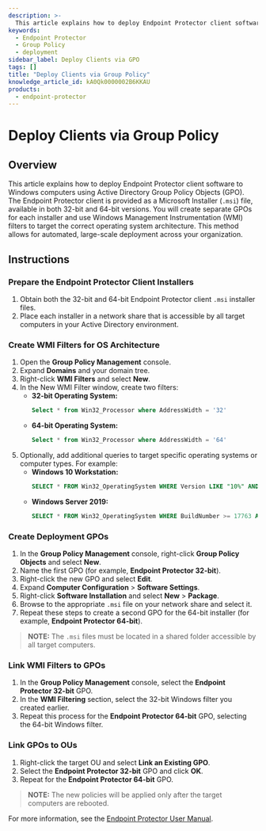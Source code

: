 ```yaml
---
description: >-
  This article explains how to deploy Endpoint Protector client software to Windows computers using Active Directory Group Policy Objects (GPO).
keywords:
  - Endpoint Protector
  - Group Policy
  - deployment
sidebar_label: Deploy Clients via GPO
tags: []
title: "Deploy Clients via Group Policy"
knowledge_article_id: kA0Qk0000002B6KKAU
products:
  - endpoint-protector
---
```


# Deploy Clients via Group Policy

## Overview

This article explains how to deploy Endpoint Protector client software to Windows computers using Active Directory Group Policy Objects (GPO). The Endpoint Protector client is provided as a Microsoft Installer (`.msi`) file, available in both 32-bit and 64-bit versions. You will create separate GPOs for each installer and use Windows Management Instrumentation (WMI) filters to target the correct operating system architecture. This method allows for automated, large-scale deployment across your organization.

## Instructions

### Prepare the Endpoint Protector Client Installers

1. Obtain both the 32-bit and 64-bit Endpoint Protector client `.msi` installer files.
2. Place each installer in a network share that is accessible by all target computers in your Active Directory environment.

### Create WMI Filters for OS Architecture

1. Open the **Group Policy Management** console.
2. Expand **Domains** and your domain tree.
3. Right-click **WMI Filters** and select **New**.
4. In the New WMI Filter window, create two filters:
   - **32-bit Operating System:**
     ```sql
     Select * from Win32_Processor where AddressWidth = '32'
     ```
   - **64-bit Operating System:** 
     ```sql
     Select * from Win32_Processor where AddressWidth = '64'
     ```
5. Optionally, add additional queries to target specific operating systems or computer types. For example:
   - **Windows 10 Workstation:** 
     ```sql
     SELECT * FROM Win32_OperatingSystem WHERE Version LIKE "10%" AND ProductType="1"
     ```
   - **Windows Server 2019:** 
     ```sql
     SELECT * FROM Win32_OperatingSystem WHERE BuildNumber >= 17763 AND (ProductType="3" OR ProductType="2")
     ```

### Create Deployment GPOs

1. In the **Group Policy Management** console, right-click **Group Policy Objects** and select **New**.
2. Name the first GPO (for example, **Endpoint Protector 32-bit**).
3. Right-click the new GPO and select **Edit**.
4. Expand **Computer Configuration** > **Software Settings**.
5. Right-click **Software Installation** and select **New** > **Package**.
6. Browse to the appropriate `.msi` file on your network share and select it.
7. Repeat these steps to create a second GPO for the 64-bit installer (for example, **Endpoint Protector 64-bit**).

> **NOTE:** The `.msi` files must be located in a shared folder accessible by all target computers.

### Link WMI Filters to GPOs

1. In the **Group Policy Management** console, select the **Endpoint Protector 32-bit** GPO.
2. In the **WMI Filtering** section, select the 32-bit Windows filter you created earlier.
3. Repeat this process for the **Endpoint Protector 64-bit** GPO, selecting the 64-bit Windows filter.

### Link GPOs to OUs

1. Right-click the target OU and select **Link an Existing GPO**.
2. Select the **Endpoint Protector 32-bit** GPO and click **OK**.
3. Repeat for the **Endpoint Protector 64-bit** GPO.

> **NOTE:** The new policies will be applied only after the target computers are rebooted.

For more information, see the [Endpoint Protector User Manual](../endpointprotector/5.9.4.2/admin/overview).